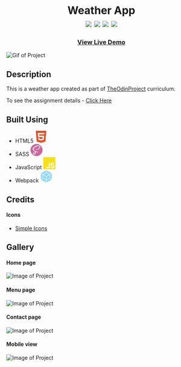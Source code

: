 <div  align=center>
	<h1>Weather App
	<br>
		<img src="https://img.shields.io/static/v1?label=&message=HTML&color=E34F26&style=for-the-badge&logo=HTML5&logoColor=white&logoWidth=&labelColor=&link=">
		<img src="https://img.shields.io/static/v1?label=&message=SASS&color=CC6699&style=for-the-badge&logo=sass&logoColor=FFF&logoWidth=&labelColor=&link=">
		<img src="https://img.shields.io/static/v1?label=&message=Javascript&color=F7DF1E&style=for-the-badge&logo=Javascript&logoColor=black&logoWidth=&labelColor=&link=">
		<img src="https://img.shields.io/static/v1?label=&message=Webpack&color=8DD6F9&style=for-the-badge&logo=webpack&logoColor=black&logoWidth=&labelColor=&link=">
		<br>
	</h1>
	<h3><b><a href="#">View Live Demo</a></b></h3>
</div>

![Gif of Project](#)

## Description

This is a weather app created as part of [TheOdinProject](https://www.theodinproject.com) curriculum.

To see the assignment details - [Click Here](https://www.theodinproject.com/lessons/node-path-javascript-weather-app)

## Built Using

-   HTML5 <img src="./readme-assets/html5.svg">
-   SASS <img src="./readme-assets/sass.svg">
-   JavaScript <img src="./readme-assets/javascript.svg">
-   Webpack <img src="./readme-assets/webpack.svg">

## Credits

#### Icons

-   [Simple Icons](https://simpleicons.org/)

## Gallery

#### Home page

![Image of Project](#)

#### Menu page

![Image of Project](#)

#### Contact page

![Image of Project](#)

#### Mobile view

![Image of Project](#)
